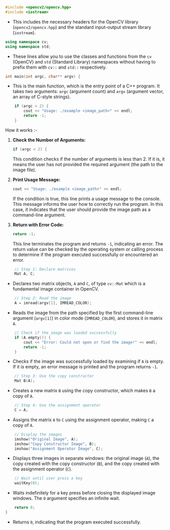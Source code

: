 ```cpp
#include <opencv2/opencv.hpp>
#include <iostream>
```

- This includes the necessary headers for the OpenCV library (`opencv2/opencv.hpp`) and the standard input-output stream library (`iostream`).

```cpp
using namespace cv;
using namespace std;
```

- These lines allow you to use the classes and functions from the `cv` (OpenCV) and `std` (Standard Library) namespaces without having to prefix them with `cv::` and `std::` respectively.

```cpp
int main(int argc, char** argv) {
```

- This is the main function, which is the entry point of a C++ program. It takes two arguments: `argc` (argument count) and `argv` (argument vector, an array of C-style strings).

```cpp
    if (argc < 2) {
        cout << "Usage: ./example <image_path>" << endl;
        return -1;
    }
```

How it works :-

1. **Check the Number of Arguments:**

   ```cpp
   if (argc < 2) {
   ```

   This condition checks if the number of arguments is less than 2. If it is, it means the user has not provided the required argument (the path to the image file).

2. **Print Usage Message:**

   ```cpp
   cout << "Usage: ./example <image_path>" << endl;
   ```

   If the condition is true, this line prints a usage message to the console. This message informs the user how to correctly run the program. In this case, it indicates that the user should provide the image path as a command-line argument.

3. **Return with Error Code:**
   ```cpp
   return -1;
   ```
   This line terminates the program and returns `-1`, indicating an error. The return value can be checked by the operating system or calling process to determine if the program executed successfully or encountered an error.

```cpp
    // Step 1: Declare matrices
    Mat A, C;
```

- Declares two matrix objects, `A` and `C`, of type `cv::Mat` which is a fundamental image container in OpenCV.

```cpp
    // Step 2: Read the image
    A = imread(argv[1], IMREAD_COLOR);
```

- Reads the image from the path specified by the first command-line argument (`argv[1]`) in color mode (`IMREAD_COLOR`), and stores it in matrix `A`.

```cpp
    // Check if the image was loaded successfully
    if (A.empty()) {
        cout << "Error: Could not open or find the image!" << endl;
        return -1;
    }
```

- Checks if the image was successfully loaded by examining if `A` is empty. If it is empty, an error message is printed and the program returns `-1`.

```cpp
    // Step 3: Use the copy constructor
    Mat B(A);
```

- Creates a new matrix `B` using the copy constructor, which makes `B` a copy of `A`.

```cpp
    // Step 4: Use the assignment operator
    C = A;
```

- Assigns the matrix `A` to `C` using the assignment operator, making `C` a copy of `A`.

```cpp
    // Display the images
    imshow("Original Image", A);
    imshow("Copy Constructor Image", B);
    imshow("Assignment Operator Image", C);
```

- Displays three images in separate windows: the original image (`A`), the copy created with the copy constructor (`B`), and the copy created with the assignment operator (`C`).

```cpp
    // Wait until user press a key
    waitKey(0);
```

- Waits indefinitely for a key press before closing the displayed image windows. The `0` argument specifies an infinite wait.

```cpp
    return 0;
}
```

- Returns `0`, indicating that the program executed successfully.
